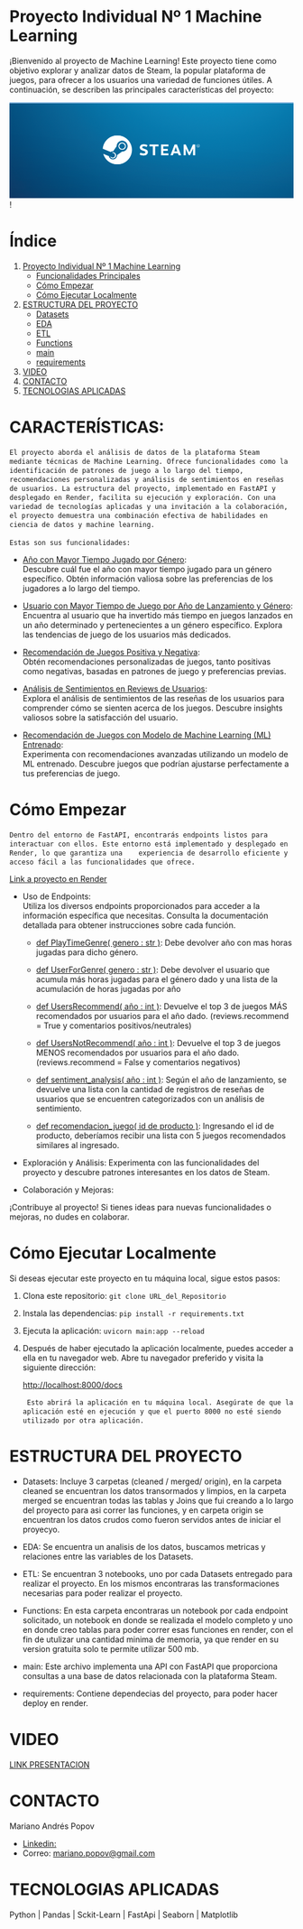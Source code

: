 # Proyecto Individual Nº 1 Machine Learning

¡Bienvenido al proyecto de Machine Learning! Este proyecto tiene como objetivo explorar y analizar datos de Steam, la popular plataforma de juegos, para ofrecer a los usuarios una variedad de funciones útiles. A continuación, se describen las principales características del proyecto:

![Texto Alternativo](img/steam_logo.png)!


# Índice

1. [Proyecto Individual Nº 1 Machine Learning](#proyecto-individual-nº-1-machine-learning)
    - [Funcionalidades Principales](#funcionalidades-principales)
    - [Cómo Empezar](#cómo-empezar)
    - [Cómo Ejecutar Localmente](#cómo-ejecutar-localmente)
2. [ESTRUCTURA DEL PROYECTO](#estructura-del-proyecto)
    - [Datasets](#datasets)
    - [EDA](#eda)
    - [ETL](#etl)
    - [Functions](#functions)
    - [main](#main)
    - [requirements](#requirements)
3. [VIDEO](#video)
4. [CONTACTO](#contacto)
5. [TECNOLOGIAS APLICADAS](#tecnologias-aplicadas)



# CARACTERÍSTICAS:

    El proyecto aborda el análisis de datos de la plataforma Steam mediante técnicas de Machine Learning. Ofrece funcionalidades como la identificación de patrones de juego a lo largo del tiempo, recomendaciones personalizadas y análisis de sentimientos en reseñas de usuarios. La estructura del proyecto, implementado en FastAPI y desplegado en Render, facilita su ejecución y exploración. Con una variedad de tecnologías aplicadas y una invitación a la colaboración, el proyecto demuestra una combinación efectiva de habilidades en ciencia de datos y machine learning.

    Estas son sus funcionalidades:

- <u>Año con Mayor Tiempo Jugado por Género</u>: <br>
    Descubre cuál fue el año con mayor tiempo jugado para un género específico. Obtén información valiosa sobre las preferencias de los jugadores a lo largo del tiempo.

- <u>Usuario con Mayor Tiempo de Juego por Año de Lanzamiento y Género</u>: <br>
    Encuentra al usuario que ha invertido más tiempo en juegos lanzados en un año determinado y pertenecientes a un género específico. Explora las tendencias de juego de los usuarios más dedicados.

- <u>Recomendación de Juegos Positiva y Negativa</u>: <br>
    Obtén recomendaciones personalizadas de juegos, tanto positivas como negativas, basadas en patrones de juego y preferencias previas.

- <u>Análisis de Sentimientos en Reviews de Usuarios</u>: <br>
    Explora el análisis de sentimientos de las reseñas de los usuarios para comprender cómo se sienten acerca de los juegos. Descubre insights valiosos sobre la satisfacción del usuario.

- <u>Recomendación de Juegos con Modelo de Machine Learning (ML) Entrenado</u>: <br>
    Experimenta con recomendaciones avanzadas utilizando un modelo de ML entrenado. Descubre juegos que podrían ajustarse perfectamente a tus preferencias de juego.

# Cómo Empezar
    Dentro del entorno de FastAPI, encontrarás endpoints listos para interactuar con ellos. Este entorno está implementado y desplegado en Render, lo que garantiza una    experiencia de desarrollo eficiente y acceso fácil a las funcionalidades que ofrece. 

[Link a proyecto en Render](https://pi-ml-ops-u2y3.onrender.com/docs#/default/PlayTimeGenre_PlayTimeGenre___genero__get)


- Uso de Endpoints: <br>
    Utiliza los diversos endpoints proporcionados para acceder a la información específica que necesitas. Consulta la documentación detallada para obtener instrucciones sobre cada función.

    * <u>def PlayTimeGenre( genero : str )</u>: Debe devolver año con mas horas jugadas para dicho género. <br>
        

    * <u>def UserForGenre( genero : str )</u>: Debe devolver el usuario que acumula más horas jugadas para el género dado y una lista de la acumulación de horas jugadas por año <br>
        

    * <u>def UsersRecommend( año : int )</u>: Devuelve el top 3 de juegos MÁS recomendados por usuarios para el año dado. (reviews.recommend = True y comentarios positivos/neutrales)<br>
        

    * <u>def UsersNotRecommend( año : int )</u>: Devuelve el top 3 de juegos MENOS recomendados por usuarios para el año dado. (reviews.recommend = False y comentarios negativos)<br>
        

    * <u>def sentiment_analysis( año : int )</u>: Según el año de lanzamiento, se devuelve una lista con la cantidad de registros de reseñas de usuarios que se encuentren categorizados con un análisis de sentimiento.<br>
        
    
    * <u>def recomendacion_juego( id de producto )</u>: Ingresando el id de producto, deberíamos recibir una lista con 5 juegos recomendados similares al ingresado.<br>

- Exploración y Análisis:
    Experimenta con las funcionalidades del proyecto y descubre patrones interesantes en los datos de Steam.

- Colaboración y Mejoras:

¡Contribuye al proyecto! Si tienes ideas para nuevas funcionalidades o mejoras, no dudes en colaborar. 

# Cómo Ejecutar Localmente

Si deseas ejecutar este proyecto en tu máquina local, sigue estos pasos:

1. Clona este repositorio: `git clone URL_del_Repositorio`
2. Instala las dependencias: `pip install -r requirements.txt`
3. Ejecuta la aplicación: `uvicorn main:app --reload`
4. Después de haber ejecutado la aplicación localmente, puedes acceder a ella en tu navegador web. Abre tu navegador preferido y visita la siguiente dirección:

    [http://localhost:8000/docs](http://localhost:8000/docs)

        Esto abrirá la aplicación en tu máquina local. Asegúrate de que la aplicación esté en ejecución y que el puerto 8000 no esté siendo utilizado por otra aplicación.



# ESTRUCTURA DEL PROYECTO

- Datasets: Incluye 3 carpetas (cleaned / merged/ origin), en la carpeta cleaned se encuentran los datos transormados y limpios, en la carpeta merged se encuentran todas las tablas y Joins que fui creando a lo largo del proyecto para asi correr las funciones, y en carpeta origin se encuentran los datos crudos como fueron servidos antes de iniciar el proyecyo.

- EDA: Se encuentra un analisis de los datos, buscamos metricas y relaciones entre las variables de los Datasets.

- ETL: Se encuentran 3 notebooks, uno por cada Datasets entregado para realizar el proyecto. En los mismos encontraras las transformaciones necesarias para poder realizar  el proyecto.

- Functions: En esta carpeta encontraras un notebook por cada endpoint solicitado, un notebook en donde se realizada el modelo completo y uno en donde creo tablas para poder correr esas funciones en render, con el fin de utulizar una cantidad minima de memoria, ya que render en su version gratuita solo te permite utilizar 500 mb.

- main: Este archivo implementa una API con FastAPI que proporciona consultas a una base de datos relacionada con la plataforma Steam.

- requirements: Contiene dependecias del proyecto, para poder hacer deploy en render.


# VIDEO 

[LINK PRESENTACION]()


# CONTACTO

Mariano Andrés Popov

- [Linkedin:](https://www.linkedin.com/in/mariano-popov-3a4570290/)
- Correo: mariano.popov@gmail.com


# TECNOLOGIAS APLICADAS

Python | Pandas | Sckit-Learn | FastApi | Seaborn | Matplotlib